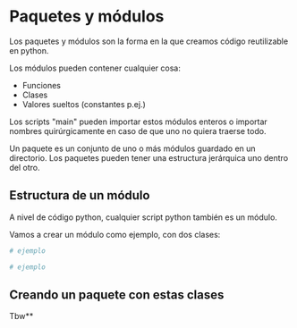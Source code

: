 # Paquetes y módulos 

Los paquetes y módulos son la forma en la que creamos código reutilizable en python. 

Los módulos pueden contener cualquier cosa:

- Funciones
- Clases
- Valores sueltos (constantes p.ej.)

Los scripts "main" pueden importar estos módulos enteros o importar nombres quirúrgicamente en caso de que uno no quiera traerse todo.

Un paquete es un conjunto de uno o más módulos guardado en un directorio. Los paquetes pueden tener una estructura jerárquica uno dentro del otro. 

## Estructura de un módulo

A nivel de código python, cualquier script python también es un módulo. 

Vamos a crear un módulo como ejemplo, con dos clases:

```python
# ejemplo
```


```python
# ejemplo
```

## Creando un paquete con estas clases

Tbw**

